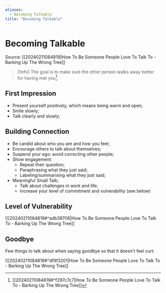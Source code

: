 ```yaml
---
aliases:
  - Becoming Talkable
title: "Becoming Talkable"
---
```


# Becoming Talkable

Source: [[20240211084819|How To Be Someone People Love To Talk To - Barking Up The Wrong Tree]]

 > [!info]
 > The goal is to make sure the other person walks away better for having met you[^1].

## First Impression

- Present yourself positively, which means being warm and open;
- Smile slowly;
- Talk clearly and slowly;

## Building Connection

- Be candid about who you are and how you feel;
- Encourage others to talk about themselves;
- Suspend your ego: avoid correcting other people;
- Show engagement:
	- Repeat their question;
	- Paraphrasing what they just said;
	- Labeling/summarising what they just said;
- Meaningful Small Talk;
	- Talk about challenges in work and life;
	- Increase your level of commitment and vulnerability (see below)

## Level of Vulnerability

![[20240211084819#^adb39708|How To Be Someone People Love To Talk To - Barking Up The Wrong Tree]]

## Goodbye

Few things to talk about when saying goodbye so that it doesn't feel curt:

![[20240211084819#^df9f3201|How To Be Someone People Love To Talk To - Barking Up The Wrong Tree]]

[^1]: [[20240211084819#^f297c7c7|How To Be Someone People Love To Talk To - Barking Up The Wrong Tree]]